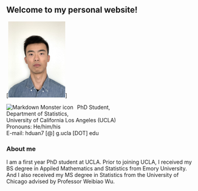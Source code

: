 ## Welcome to my personal website!

[<img src="my_picture.jpeg" width="150"/>]

<img src="markdownmonstericon.png"
     alt="Markdown Monster icon"
     style="float: left; margin-right: 10px;" />

PhD Student, <br>
Department of Statistics, <br>
University of California Los Angeles (UCLA) <br>
Pronouns: He/him/his <br>
E-mail: hduan7 [@] g.ucla [DOT] edu


### About me

I am a first year PhD student at UCLA.
Prior to joining UCLA, I received my BS degree in Appiled Mathematics and Statistics from Emory University. And I also received my MS degree in Statistics from the University of Chicago advised by Professor Weibiao Wu.





